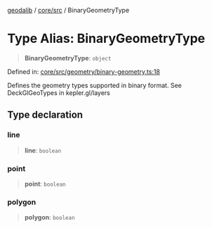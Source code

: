 [geodalib](../../../modules.md) / [core/src](../index.md) / BinaryGeometryType

# Type Alias: BinaryGeometryType

> **BinaryGeometryType**: `object`

Defined in: [core/src/geometry/binary-geometry.ts:18](https://github.com/GeoDaCenter/geoda-lib/blob/246bf05338fdf79294f778f8829940c18b17a0f8/js/packages/core/src/geometry/binary-geometry.ts#L18)

Defines the geometry types supported in binary format. See DeckGlGeoTypes in kepler.gl/layers

## Type declaration

### line

> **line**: `boolean`

### point

> **point**: `boolean`

### polygon

> **polygon**: `boolean`
